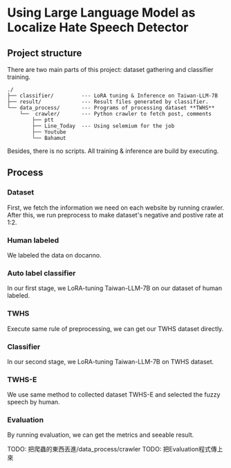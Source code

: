 # Using Large Language Model as Localize Hate Speech Detector

## Project structure
There are two main parts of this project: dataset gathering and classifier training.
```
./
├── classifier/         --- LoRA tuning & Inference on Taiwan-LLM-7B 
├── result/             --- Result files generated by classifier.
└── data_process/       --- Programs of processing dataset **TWHS**
    └──  crawler/       --- Python crawler to fetch post, comments
        ├── ptt
        ├── Line_Today  --- Using selemium for the job
        ├── Youtube
        └── Bahamut
```
Besides, there is no scripts. All training & inference are build by executing.

## Process
### Dataset 
First, we fetch the information we need on each website by running crawler. 
After this, we run preprocess to make dataset's negative and postive rate at 1:2.
### Human labeled
We labeled the data on docanno.
### Auto label classifier
In our first stage, we LoRA-tuning Taiwan-LLM-7B on our dataset of human labeled.
### TWHS
Execute same rule of preprocessing, we can get our TWHS dataset directly.
### Classifier
In our second stage, we LoRA-tuning Taiwan-LLM-7B on TWHS dataset.
### TWHS-E
We use same method to collected dataset TWHS-E and selected the fuzzy speech by human.
### Evaluation
By running evaluation, we can get the metrics and seeable result.

TODO: 把爬蟲的東西丟進/data_process/crawler
TODO: 把Evaluation程式傳上來
